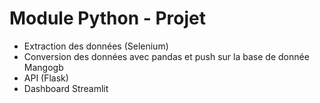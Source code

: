 # Module Python - Projet

+ Extraction des données (Selenium) 
+ Conversion des données avec pandas et push sur la base de donnée Mangogb
+ API (Flask)
+ Dashboard Streamlit  

